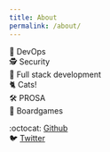 ```yaml
---
title: About
permalink: /about/
---
```


🦄 DevOps   
🕵️ Security  
🥞 Full stack development  
🐈 Cats!  
🛠 PROSA  
🎲 Boardgames  

:octocat: [Github](https://github.com/ern-st)  
:bird: [Twitter](https://twitter.com/ern_st)